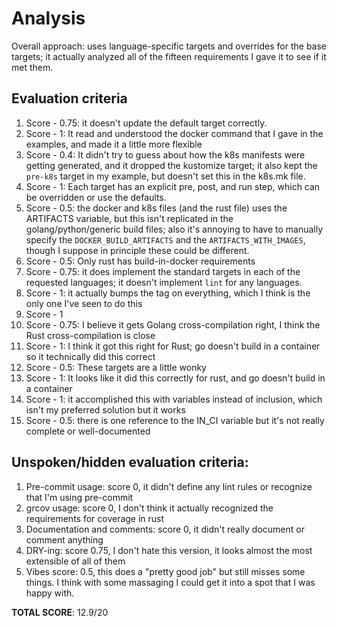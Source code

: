 # Analysis

Overall approach: uses language-specific targets and overrides for the base targets; it actually analyzed all of the
fifteen requirements I gave it to see if it met them.

## Evaluation criteria

1.  Score - 0.75: it doesn't update the default target correctly.
2.  Score - 1: It read and understood the docker command that I gave in the examples, and made it a little more flexible
3.  Score - 0.4: It didn't try to guess about how the k8s manifests were getting generated, and it dropped the kustomize
    target; it also kept the `pre-k8s` target in my example, but doesn't set this in the k8s.mk file.
4.  Score - 1: Each target has an explicit pre, post, and run step, which can be overridden or use the defaults.
5.  Score - 0.5: the docker and k8s files (and the rust file) uses the ARTIFACTS variable, but this isn't replicated in
    the golang/python/generic build files; also it's annoying to have to manually specify the `DOCKER_BUILD_ARTIFACTS`
    and the `ARTIFACTS_WITH_IMAGES`, though I suppose in principle these could be different.
6.  Score - 0.5: Only rust has build-in-docker requirements
7.  Score - 0.75: it does implement the standard targets in each of the requested languages; it doesn't implement `lint`
    for any languages.
8.  Score - 1: it actually bumps the tag on everything, which I think is the only one I've seen to do this
9.  Score - 1
10. Score - 0.75: I believe it gets Golang cross-compilation right, I think the Rust cross-compilation is close
11. Score - 1: I think it got this right for Rust; go doesn't build in a container so it technically did this correct
12. Score - 0.5:  These targets are a little wonky
13. Score - 1: It looks like it did this correctly for rust, and go doesn't build in a container
14. Score - 1: it accomplished this with variables instead of inclusion, which isn't my preferred solution but it works
15. Score - 0.5: there is one reference to the IN_CI variable but it's not really complete or well-documented

## Unspoken/hidden evaluation criteria:

1.  Pre-commit usage: score 0, it didn't define any lint rules or recognize that I'm using pre-commit
2.  grcov usage: score 0, I don't think it actually recognized the requirements for coverage in rust
3.  Documentation and comments: score 0, it didn't really document or comment anything
4.  DRY-ing: score 0.75, I don't hate this version, it looks almost the most extensible of all of them
5.  Vibes score: 0.5, this does a "pretty good job" but still misses some things.  I think with some massaging I could
    get it into a spot that I was happy with.

**TOTAL SCORE**: 12.9/20
